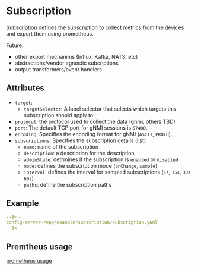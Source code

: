 # Subscription

Subscription defines the subscription to collect metrics from the devices and export them using prometheus.

Future:
- other export mechanims (Influx, Kafka, NATS, etc)
- abstractions/vendor agnostic subcriptions
- output transformers/event handlers

## Attributes

* `target`: 
    * `targetSelector`: A label selector that selects which targets this subscription should apply to
* `protocol`: the protocol used to collect the data (gnmi, others TBD)
* `port`: The default TCP port for gNMI sessions is `57400`.
* `encoding`: Specifies the encoding format for gNMI (`ASCII`, `PROTO`).
* `subscriptions`: Specifies the subscription details (list)
    * `name`: name of the subscription
    * `description`: a description for the description
    * `adminState`: detrmines if the subscription is `enabled` or `disabled`
    * `mode`: defines the subscription mode (`onChange`, `sample`)
    * `interval`: defines the interval for sampled subscriptions (`1s`, `15s`, `30s`, `60s`)
    * `paths`: define the subscription paths

## Example

```yaml
--8<--
config-server-repo/example/subscription/subscription.yaml
--8<--
```

## Premtheus usage

[prometheus usage](./prometheus.md)